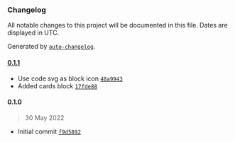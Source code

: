 ### Changelog

All notable changes to this project will be documented in this file. Dates are displayed in UTC.

Generated by [`auto-changelog`](https://github.com/CookPete/auto-changelog).

#### [0.1.1](https://github.com/eea/volto-cards-block/compare/0.1.0...0.1.1)

- Use code svg as block icon [`48a9943`](https://github.com/eea/volto-cards-block/commit/48a9943929eb55e5549f0ec8547bf4cf9e7acddf)
- Added cards block [`17fde88`](https://github.com/eea/volto-cards-block/commit/17fde88090aa51dfadac21889458238ec9895123)

#### 0.1.0

> 30 May 2022

- Initial commit [`f9d5892`](https://github.com/eea/volto-cards-block/commit/f9d589235d12802b34792b94106213fb3d8bc8a3)
